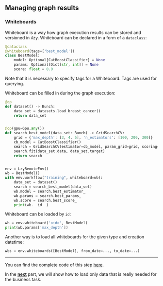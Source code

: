 ## Managing graph results

### Whiteboards

Whiteboard is a way how graph execution results can be stored and versioned in ʎzy.
Whiteboard can be declared in a form of a `dataclass`: 

```python
@dataclass
@whiteboard(tags=['best_model'])
class BestModel:
    model: Optional[CatBoostClassifier] = None
    params: Optional[Dict[str, int]] = None
    score: float = 0.0
```

Note that it is necessary to specify tags for a Whiteboard. Tags are used for querying.

Whiteboard can be filled in during the graph execution:

```python
@op
def dataset() -> Bunch:
    data_set = datasets.load_breast_cancer()
    return data_set


@op(gpu=Gpu.any())
def search_best_model(data_set: Bunch) -> GridSearchCV:
    grid = {'max_depth': [3, 4, 5], 'n_estimators': [100, 200, 300]}
    cb_model = CatBoostClassifier()
    search = GridSearchCV(estimator=cb_model, param_grid=grid, scoring='accuracy', cv=5)
    search.fit(data_set.data, data_set.target)
    return search


env = LzyRemoteEnv()
wb = BestModel()
with env.workflow("training", whiteboard=wb):
    data_set = dataset()
    search = search_best_model(data_set)
    wb.model = search.best_estimator_
    wb.params = search.best_params_
    wb.score = search.best_score_
    print(wb.__id__)
```

Whiteboard can be loaded by `id`:

```python
wb = env.whiteboard('<id>', BestModel)
print(wb.params['max_depth'])
```

Another way is to load all whiteboards for the given type and creation datetime:
```python
wbs = env.whiteboards([BestModel], from_date=..., to_date=...)
```

---

You can find the complete code of this step [here](../../lzy-python/examples/catboost_whiteboards.py).

In the [**next**](6-views.md) part, we will show how to load only data that is really needed for the business task.

